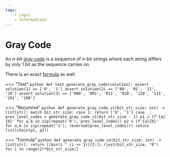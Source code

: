 ```yaml
---
tags:
    - Logic
    - Intermediate
---
```


# Gray Code

An n-bit [gray code](https://www.youtube.com/watch?v=RURnaoPTEMI) is a sequence of n-bit strings where each string differs by only 1 bit as the sequence carries on.

There is an exact [formula](https://mathworld.wolfram.com/GrayCode.html) as well.

=== "Test"
    ```python
    def test_generate_gray_code(solution):
        assert solution(1) == ['0', '1']
        assert solution(2) == ['00', '01', '11', '10']
        assert solution(3) == ['000', '001', '011', '010', '110', '111', '101', '100']
    ```

=== "Recursive"
    ```python
    def generate_gray_code_v1(bit_str_size: int) -> list[str]:
        match bit_str_size:
            case 1: return ['0', '1']
            case _:
                prev_level_codes = generate_gray_code_v1(bit_str_size - 1)
                p1 = (f'{a}{b}' for a,b in zip(repeat('0'), prev_level_codes))
                p2 = (f'{a}{b}' for a,b in zip(repeat('1'), reversed(prev_level_codes)))
                return list(chain(p1, p2))
    ```


=== "Formula"
    ```python
    def generate_gray_code_v2(bit_str_size: int) -> list[str]:
        return [(bin(i ^ (i >> 1))[2:]).rjust(bit_str_size, "0")
                 for i in range(2**bit_str_size)]
    ```